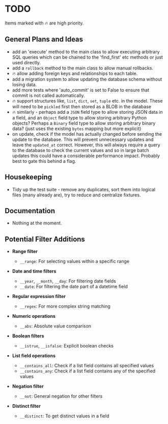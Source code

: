 # TODO

Items marked with :fire: are high priority.

## General Plans and Ideas

- add an 'execute' method to the main class to allow executing arbitrary SQL
  queries which can be chained to the 'find_first' etc methods or just used
  directly.
- add a `rollback` method to the main class to allow manual rollbacks.
- :fire: allow adding foreign keys and relationships to each table.
- add a migration system to allow updating the database schema without losing
  data.
- add more tests where 'auto_commit' is set to False to ensure that commit is
  not called automatically.
- :fire: support structures like, `list`, `dict`, `set`, `tuple` etc. in the
  model. These will need to be `pickled` first then stored as a BLOB in the
  database
- :fire: similarly - perhaps add a `JSON` field type to allow storing JSON data
  in a field, and an `Object` field type to allow storing arbitrary Python
  objects? Perhaps a `Binary` field type to allow storing arbitrary binary data?
  (just uses the existing `bytes` mapping but more explicit)
- on update, check if the model has actually changed before sending the update
  to the database. This will prevent unnecessary updates and leave the
  `updated_at` correct. However, this will always require a query to the
  database to check the current values and so in large batch updates this could
  have a considerable performance impact. Probably best to gate this behind a
  flag.

## Housekeeping

- Tidy up the test suite - remove any duplicates, sort them into logical files
  (many already are), try to reduce and centralize fixtures.

## Documentation

- Nothing at the moment.

## Potential Filter Additions

- **Range filter**
  - `__range`: For selecting values within a specific range

- **Date and time filters**
  - `__year`, `__month`, `__day`: For filtering date fields
  - `__date`: For filtering the date part of a datetime field

- **Regular expression filter**
  - `__regex`: For more complex string matching

- **Numeric operations**
  - `__abs`: Absolute value comparison

- **Boolean filters**
  - `__istrue`, `__isfalse`: Explicit boolean checks

- **List field operations**
  - `__contains_all`: Check if a list field contains all specified values
  - `__contains_any`: Check if a list field contains any of the specified values

- **Negation filter**
  - `__not`: General negation for other filters

- **Distinct filter**
  - `__distinct`: To get distinct values in a field
